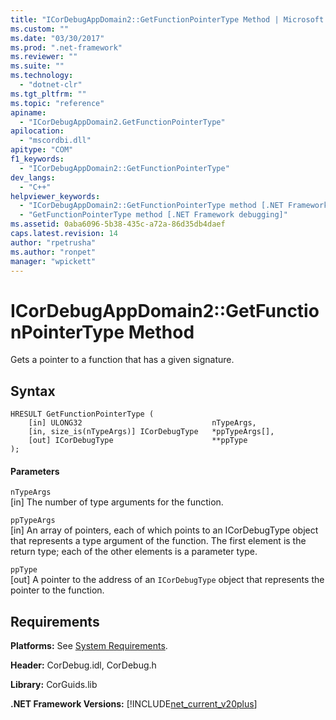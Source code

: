 ```yaml
---
title: "ICorDebugAppDomain2::GetFunctionPointerType Method | Microsoft Docs"
ms.custom: ""
ms.date: "03/30/2017"
ms.prod: ".net-framework"
ms.reviewer: ""
ms.suite: ""
ms.technology: 
  - "dotnet-clr"
ms.tgt_pltfrm: ""
ms.topic: "reference"
apiname: 
  - "ICorDebugAppDomain2.GetFunctionPointerType"
apilocation: 
  - "mscordbi.dll"
apitype: "COM"
f1_keywords: 
  - "ICorDebugAppDomain2::GetFunctionPointerType"
dev_langs: 
  - "C++"
helpviewer_keywords: 
  - "ICorDebugAppDomain2::GetFunctionPointerType method [.NET Framework debugging]"
  - "GetFunctionPointerType method [.NET Framework debugging]"
ms.assetid: 0aba6096-5b38-435c-a72a-86d35db4daef
caps.latest.revision: 14
author: "rpetrusha"
ms.author: "ronpet"
manager: "wpickett"
---
```

# ICorDebugAppDomain2::GetFunctionPointerType Method
Gets a pointer to a function that has a given signature.  
  
## Syntax  
  
```  
HRESULT GetFunctionPointerType (  
    [in] ULONG32                             nTypeArgs,  
    [in, size_is(nTypeArgs)] ICorDebugType   *ppTypeArgs[],  
    [out] ICorDebugType                      **ppType  
);  
```  
  
#### Parameters  
 `nTypeArgs`  
 [in] The number of type arguments for the function.  
  
 `ppTypeArgs`  
 [in] An array of pointers, each of which points to an ICorDebugType object that represents a type argument of the function. The first element is the return type; each of the other elements is a parameter type.  
  
 `ppType`  
 [out] A pointer to the address of an `ICorDebugType` object that represents the pointer to the function.  
  
## Requirements  
 **Platforms:** See [System Requirements](../../../../docs/framework/get-started/system-requirements.md).  
  
 **Header:** CorDebug.idl, CorDebug.h  
  
 **Library:** CorGuids.lib  
  
 **.NET Framework Versions:** [!INCLUDE[net_current_v20plus](../../../../includes/net-current-v20plus-md.md)]